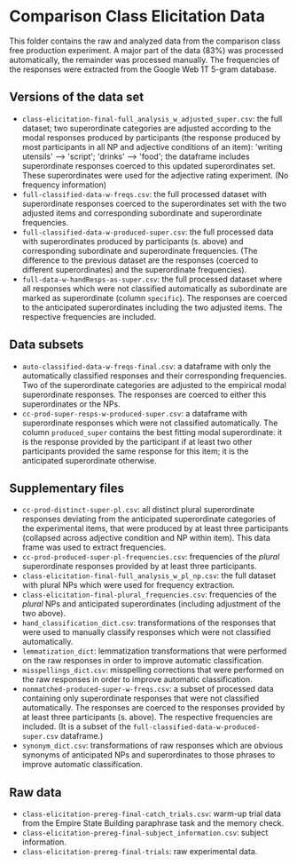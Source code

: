 # Comparison Class Elicitation Data

This folder contains the raw and analyzed data from the comparison class free production experiment. A major part of the data (83%) was processed automatically, the remainder was processed manually. The frequencies of the responses were extracted from the Google Web 1T 5-gram database.

## Versions of the data set

- `class-elicitation-final-full_analysis_w_adjusted_super.csv`: the full dataset; two superordinate categories are adjusted according to the modal responses produced by participants (the response produced by most participants in all NP and adjective conditions of an item): 'writing utensils' --> 'script'; 'drinks' --> 'food'; the dataframe includes superordinate responses coerced to this updated superordinates set. These superordinates were used for the adjective rating experiment. (No frequency information)
- `full-classified-data-w-freqs.csv`: the full processed dataset with superordinate responses coerced to the superordinates set with the two adjusted items and corresponding subordinate and superordinate frequencies.
- `full-classified-data-w-produced-super.csv`: the full processed data with superordinates produced by participants (s. above) and corresponding subordinate and superordinate frequencies. (The difference to the previous dataset are the responses (coerced to different superordinates) and the superordinate frequencies).
- `full-data-w-handResps-as-super.csv`: the full processed dataset where all responses which were not classified automatically as subordinate are marked as superordinate (column `specific`). The responses are coerced to the anticipated superordinates including the two adjusted items. The respective frequencies are included.

## Data subsets

- `auto-classified-data-w-freqs-final.csv`: a dataframe with only the automatically classified responses and their corresponding frequencies. Two of the superordinate categories are adjusted to the empirical modal superordinate responses. The responses are coerced to either this superordinates or the NPs.
- `cc-prod-super-resps-w-produced-super.csv`: a dataframe with superordinate responses which were not classified automatically. The column `produced_super` contains the best fitting modal superordinate: it is the response provided by the participant if at least two other participants provided the same response for this item; it is the anticipated superordinate otherwise.

## Supplementary files

- `cc-prod-distinct-super-pl.csv`: all distinct plural superordinate responses deviating from the anticipated superordinate categories of the experimental items, that were produced by at least three participants (collapsed across adjective condition and NP within item). This data frame was used to extract frequencies.
- `cc-prod-produced-super-pl-frequencies.csv`: frequencies of the _plural_ superordinate responses provided by at least three participants.
- `class-elicitation-final-full_analysis_w_pl_np.csv`: the full dataset with plural NPs which were used for frequency extraction.
- `class-elicitation-final-plural_frequencies.csv`: frequencies of the _plural_ NPs and anticipated superordinates (including adjustment of the two above).
- `hand_classification_dict.csv`: transformations of the responses that were used to manually classify responses which were not classified automatically.
- `lemmatization_dict`: lemmatization transformations that were performed on the raw responses in order to improve automatic classification.
- `misspellings_dict.csv`: misspelling corrections that were performed on the raw responses in order to improve automatic classification.
- `nonmatched-produced-super-w-freqs.csv`: a subset of processed data containing only superordinate responses that were not classified automatically. The responses are coerced to the responses provided by at least three participants (s. above). The respective frequencies are included. (It is a subset of the `full-classified-data-w-produced-super.csv` dataframe.)
- `synonym_dict.csv`: transformations of raw responses which are obvious synonyms of anticipated NPs and superordinates to those phrases to improve automatic classification.

## Raw data

- `class-elicitation-prereg-final-catch_trials.csv`: warm-up trial data from the Empire State Building paraphrase task and the memory check.
- `class-elicitation-prereg-final-subject_information.csv`: subject information.
- `class-elicitation-prereg-final-trials`: raw experimental data.
